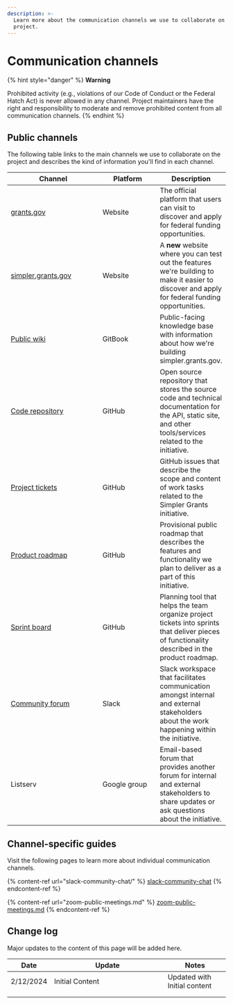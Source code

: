 ```yaml
---
description: >-
  Learn more about the communication channels we use to collaborate on the
  project.
---
```


# Communication channels

{% hint style="danger" %}
**Warning**

Prohibited activity (e.g., violations of our Code of Conduct or the Federal Hatch Act) is never allowed in any channel. Project maintainers have the right and responsibility to moderate and remove prohibited content from all communication channels.
{% endhint %}

## Public channels

The following table links to the main channels we use to collaborate on the project and describes the kind of information you'll find in each channel.

<table><thead><tr><th width="219">Channel</th><th width="137">Platform</th><th>Description</th></tr></thead><tbody><tr><td><a href="https://www.grants.gov">grants.gov</a></td><td>Website</td><td>The official platform that users can visit to discover and apply for federal funding opportunities.</td></tr><tr><td><a href="https://simpler.grants.gov">simpler.grants.gov</a></td><td>Website</td><td>A <strong>new</strong> website where you can test out the features we're building to make it easier to discover and apply for federal funding opportunities.</td></tr><tr><td><a href="https://app.gitbook.com/o/cFcvhi6d0nlLyH2VzVgn/s/Pm7UEzeiS1tbLCV1SFRu/">Public wiki</a></td><td>GitBook</td><td>Public-facing knowledge base with information about how we're building simpler.grants.gov.</td></tr><tr><td><a href="https://github.com/HHS/simpler-grants-gov">Code repository</a></td><td>GitHub</td><td>Open source repository that stores the source code and technical documentation for the API, static site, and other tools/services related to the initiative.</td></tr><tr><td><a href="https://github.com/HHS/simpler-grants-gov/issues">Project tickets</a></td><td>GitHub</td><td>GitHub issues that describe the scope and content of work tasks related to the Simpler Grants initiative.</td></tr><tr><td><a href="https://github.com/orgs/HHS/projects/12">Product roadmap</a></td><td>GitHub</td><td>Provisional public roadmap that describes the features and functionality we plan to deliver as a part of this initiative.</td></tr><tr><td><a href="https://github.com/orgs/HHS/projects/13">Sprint board</a></td><td>GitHub</td><td>Planning tool that helps the team organize project tickets into sprints that deliver pieces of functionality described in the product roadmap.</td></tr><tr><td><a href="https://join.slack.com/t/betagrantsgov/shared_invite/zt-2ckveruk4-MaemUdO1st6C6FVrJBuIoA">Community forum</a></td><td>Slack</td><td>Slack workspace that facilitates communication amongst internal and external stakeholders about the work happening within the initiative.</td></tr><tr><td>Listserv</td><td>Google group</td><td>Email-based forum that provides another forum for internal and external stakeholders to share updates or ask questions about the initiative.</td></tr></tbody></table>

## Channel-specific guides

Visit the following pages to learn more about individual communication channels.

{% content-ref url="slack-community-chat/" %}
[slack-community-chat](slack-community-chat/)
{% endcontent-ref %}

{% content-ref url="zoom-public-meetings.md" %}
[zoom-public-meetings.md](zoom-public-meetings.md)
{% endcontent-ref %}

## Change log

Major updates to the content of this page will be added here.

<table><thead><tr><th>Date</th><th width="246">Update</th><th>Notes</th></tr></thead><tbody><tr><td>2/12/2024</td><td>Initial Content</td><td>Updated with Initial content</td></tr><tr><td></td><td></td><td></td></tr><tr><td></td><td></td><td></td></tr></tbody></table>
